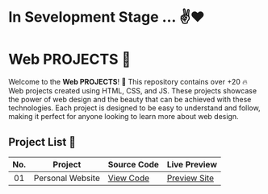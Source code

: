 # In Sevelopment Stage ... ✌️❤️


# Web PROJECTS 🚀

Welcome to the **Web PROJECTS**! 🎉 This repository contains over +20 🔥 Web projects created using HTML, CSS, and JS. These projects showcase the power of web design and the beauty that can be achieved with these technologies. Each project is designed to be easy to understand and follow, making it perfect for anyone looking to learn more about web design.

## Project List 📜

|  No.| Project         | Source Code                                                          | Live Preview         |
| :-: | ----------------|----------------------------------------------------------------------|-----------------------------------------------------
| 01  | Personal Website     | [View Code](https://github.com/KhodaeiDev/Web-Projects/tree/master/project%201)      | [Preview Site](https://khodaeidev.github.io/Web-Projects/personal-site/)
